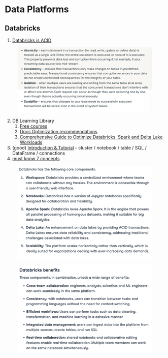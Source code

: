 # Data Platforms

## Databricks

1. [Databricks is ACID](https://databricks.com/glossary/acid-transactions)

<figure><img src="../.gitbook/assets/image (40).png" alt=""><figcaption></figcaption></figure>

2. DB Learning Library
   1. [Free courses](https://www.databricks.com/training/catalog?costs=free)
   2. [Docs Optimization recommendations](https://docs.databricks.com/en/optimizations/index.html)
   3. [Comprehensive Guide to Optimize Databricks, Spark and Delta Lake Workloads](https://www.databricks.com/discover/pages/optimize-data-workloads-guide)
3. (good) [Introduction & Tutorial](https://medium.com/@chuck.connell.3/databricks-a-history-and-introduction-438ce827227) - cluster / notebook / table / SQL / DataFrame / connections
4. [must know 7 concepts](https://www.datacamp.com/tutorial/introduction-to-databricks)

<figure><img src="../.gitbook/assets/image (41).png" alt=""><figcaption></figcaption></figure>

<figure><img src="../.gitbook/assets/image (42).png" alt=""><figcaption></figcaption></figure>
